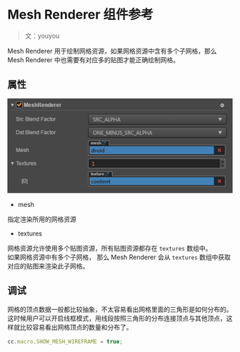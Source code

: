 # Mesh Renderer 组件参考

> 文：youyou

Mesh Renderer 用于绘制网格资源，如果网格资源中含有多个子网格，那么 Mesh Renderer 中也需要有对应多的贴图才能正确绘制网格。

## 属性

![](img/mesh_renderer.png)

- mesh

指定渲染所用的网格资源

- textures

网格资源允许使用多个贴图资源，所有贴图资源都存在 `textures` 数组中。<br>
如果网格资源中有多个子网格， 那么 Mesh Renderer 会从 `textures` 数组中获取对应的贴图来渲染此子网格。

## 调试

网格的顶点数据一般都比较抽象，不太容易看出网格里面的三角形是如何分布的。这时候用户可以开启线框模式，用线段按照三角形的分布连接顶点与其他顶点，这样就比较容易看出网格顶点的数量和分布了。

```javascript
cc.macro.SHOW_MESH_WIREFRAME = true;
```
